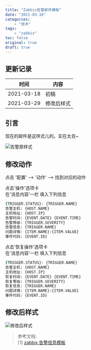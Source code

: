 ```yaml
---
title: "Zabbix告警邮件模板"
date: "2021-03-18"
categories:
    - "技术"
tags:
    - "zabbix"
toc: false
original: true
draft: true
---
```


## 更新记录

| 时间       | 内容       |
| ---------- | ---------- |
| 2021-03-18 | 初稿       |
| 2021-03-29 | 修改后样式 |

## 引言

现在的邮件是这样式儿的。实在太丑~

![告警原样式](https://cdn.jsdelivr.net/gh/miaocunfa/imghosting/img/zabbix_mail_20210318.jpg)

## 修改动作

点击 '配置' --> '动作' --> 找到对应的动作

点击'操作'选项卡  
在'消息内容'一栏 填入下列信息

``` zsh
{TRIGGER.STATUS}: {TRIGGER.NAME}
告警主机: {HOST.NAME}
主机地址: {HOST.IP}
告警时间: {EVENT.DATE} {EVENT.TIME}
告警等级: {TRIGGER.SEVERITY}
告警信息: {TRIGGER.NAME}
问题详情: {ITEM.NAME}:{ITEM.VALUE}
事件代码: {EVENT.ID}
```

点击'恢复操作'选项卡  
在'消息内容'一栏 填入下列信息

``` zsh
{TRIGGER.STATUS}: {TRIGGER.NAME}
告警主机: {HOST.NAME}
主机地址: {HOST.IP}
恢复时间: {EVENT.DATE} {EVENT.TIME}
恢复等级: {TRIGGER.SEVERITY}
恢复信息: {TRIGGER.NAME}
问题详情: {ITEM.NAME}:{ITEM.VALUE}
事件代码: {EVENT.ID}
```

## 修改后样式

![修改后样式](https://cdn.jsdelivr.net/gh/miaocunfa/imghosting/img/zabbix_mail_20210329.jpg)

> 参考文档:  
> [1] [zabbix 告警信息模板](https://blog.csdn.net/weixin_30872733/article/details/96707764)  
>